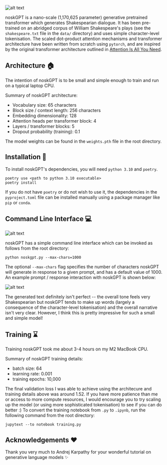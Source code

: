 ![alt text](https://github.com/oskarfernlund/noskGPT/blob/master/assets/logo.png)

noskGPT is a nano-scale (1,170,625 parameter) generative pretrained transformer which generates Shakespearian dialogue. It has been pre-trained on an abridged corpus of William Shakespeare's plays (see the `shakespeare.txt` file in the `data/` directory) and uses simple character-level tokenisation. The scaled dot-product attention mechanisms and transformer architecture have been written from scratch using `pytorch`, and are inspired by the original transformer architecture outlined in [Attention Is All You Need](https://proceedings.neurips.cc/paper_files/paper/2017/file/3f5ee243547dee91fbd053c1c4a845aa-Paper.pdf).

## Architecture :house:

The intention of noskGPT is to be small and simple enough to train and run on a typical laptop CPU.

Summary of noskGPT architecture:

- Vocabulary size: 65 characters
- Block size / context length: 256 characters
- Embedding dimensionality: 128
- Attention heads per transformer block: 4
- Layers / transformer blocks: 5
- Dropout probability (training): 0.1

The model weights can be found in the `weights.pth` file in the root directory.

## Installation :minidisc:

To install noskGPT's dependencies, you will need `python 3.10` and `poetry`.

```
poetry use <path to python 3.10 executable>
poetry install
```

If you do not have `poetry` or do not wish to use it, the dependencies in the `pyproject.toml` file can be installed manually using a package manager like `pip` or `conda`.

## Command Line Interface :computer:

![alt text](https://github.com/oskarfernlund/noskGPT/blob/master/assets/cli_logo.png)

noskGPT has a simple command line interface which can be invoked as follows from the root directory:

```
python noskgpt.py --max-chars=1000
```

The optional `--max-chars` flag specifies the number of characters noskGPT will generate in response to a given prompt, and has a default value of 1000. An example prompt / response interaction with noskGPT is shown below:

![alt text](https://github.com/oskarfernlund/noskGPT/blob/master/assets/cli_prompt.png)

The generated text definitely isn't perfect -- the overall tone feels very Shakespearian but noskGPT tends to make up words (largely a consequence of the character-level tokenisation) and the overall narrative isn't very clear. However, I think this is pretty impressive for such a small and simple model!

## Training :hourglass:

Training noskGPT took me about 3-4 hours on my M2 MacBook CPU.

Summary of noskGPT training details:

- batch size: 64
- learning rate: 0.001
- training epochs: 10,000

The final validation loss I was able to achieve using the architecure and training details above was around 1.52. If you have more patience than me or access to more compute resources, I would encourage you to try scaling up the model (or using more sophisticated tokenisation) to see if you can do better :) To convert the training notebook from `.py` to `.ipynb`, run the following command from the root directory:

```
jupytext --to notebook training.py
```

## Acknowledgements :heart:

Thank you very much to Andrej Karpathy for your wonderful tutorial on generative language models :sparkles:
